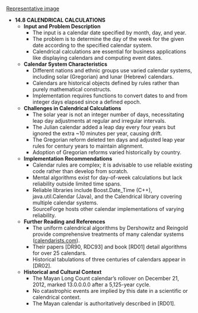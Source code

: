 [Representative image](ADM-ch14-combinatorials-calendar-math.best.png)

- **14.8 CALENDRICAL CALCULATIONS**
  - **Input and Problem Description**
    - The input is a calendar date specified by month, day, and year.  
    - The problem is to determine the day of the week for the given date according to the specified calendar system.  
    - Calendrical calculations are essential for business applications like displaying calendars and computing event dates.  
  - **Calendar System Characteristics**
    - Different nations and ethnic groups use varied calendar systems, including solar (Gregorian) and lunar (Hebrew) calendars.  
    - Calendars are historical objects defined by rules rather than purely mathematical constructs.  
    - Implementation requires functions to convert dates to and from integer days elapsed since a defined epoch.  
  - **Challenges in Calendrical Calculations**
    - The solar year is not an integer number of days, necessitating leap day adjustments at regular and irregular intervals.  
    - The Julian calendar added a leap day every four years but ignored the extra ~10 minutes per year, causing drift.  
    - The Gregorian reform deleted ten days and adjusted leap year rules for century years to maintain alignment.  
    - Adoption of Gregorian reforms varied historically by country.  
  - **Implementation Recommendations**
    - Calendar rules are complex; it is advisable to use reliable existing code rather than develop from scratch.  
    - Mental algorithms exist for day-of-week calculations but lack reliability outside limited time spans.  
    - Reliable libraries include Boost.Date_Time (C++), java.util.Calendar (Java), and the Calendrical library covering multiple calendar systems.  
    - SourceForge hosts other calendar implementations of varying reliability.  
  - **Further Reading and References**
    - The uniform calendrical algorithms by Dershowitz and Reingold provide comprehensive treatments of many calendar systems ([calendarists.com](http://calendarists.com)).  
    - Their papers [DR90, RDC93] and book [RD01] detail algorithms for over 25 calendars.  
    - Historical tabulations of three centuries of calendars appear in [DR02].  
  - **Historical and Cultural Context**
    - The Mayan Long Count calendar’s rollover on December 21, 2012, marked 13.0.0.0.0 after a 5,125-year cycle.  
    - No catastrophic events are implied by this date in a scientific or calendrical context.  
    - The Mayan calendar is authoritatively described in [RD01].

